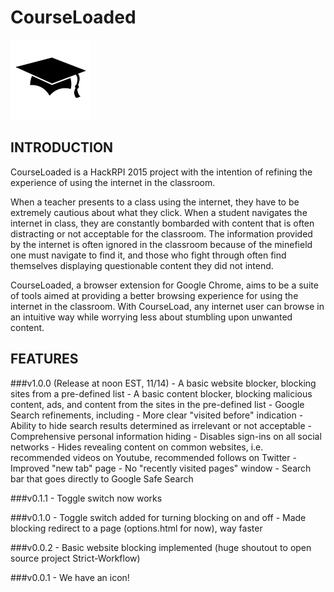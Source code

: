 CourseLoaded
==============
![Logo](CourseLoaded/images/logo-128.png)

INTRODUCTION
------------
CourseLoaded is a HackRPI 2015 project with the intention of refining the experience of using the internet in the classroom. 

When a teacher presents to a class using the internet, they have to be extremely cautious about what they click. When a student navigates the internet in class, they are constantly bombarded with content that is often distracting or not acceptable for the classroom. The information provided by the internet is often ignored in the classroom because of the minefield one must navigate to find it, and those who fight through often find themselves displaying questionable content they did not intend.

CourseLoaded, a browser extension for Google Chrome, aims to be a suite of tools aimed at providing a better browsing experience for using the internet in the classroom. With CourseLoad, any internet user can browse in an intuitive way while worrying less about stumbling upon unwanted content. 

FEATURES
------------
###v1.0.0 (Release at noon EST, 11/14)
	- A basic website blocker, blocking sites from a pre-defined list
	- A basic content blocker, blocking malicious content, ads, and content from the sites in the pre-defined list
	- Google Search refinements, including
		- More clear "visited before" indication
		- Ability to hide search results determined as irrelevant or not acceptable
	- Comprehensive personal information hiding
		- Disables sign-ins on all social networks
		- Hides revealing content on common websites, i.e. recommended videos on Youtube, recommended follows on Twitter
	- Improved "new tab" page
		- No "recently visited pages" window
		- Search bar that goes directly to Google Safe Search

###v0.1.1
	- Toggle switch now works

###v0.1.0
	- Toggle switch added for turning blocking on and off
	- Made blocking redirect to a page (options.html for now), way faster

###v0.0.2
	- Basic website blocking implemented (huge shoutout to open source project Strict-Workflow)

###v0.0.1
	- We have an icon!